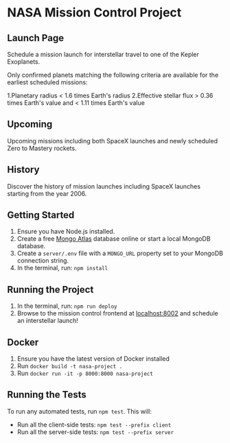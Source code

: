 # NASA Mission Control Project

## Launch Page
Schedule a mission launch for interstellar travel to one of the Kepler Exoplanets.

Only confirmed planets matching the following criteria are available for the earliest scheduled missions:

1.Planetary radius < 1.6 times Earth's radius
2.Effective stellar flux > 0.36 times Earth's value and < 1.11 times Earth's value

## Upcoming
Upcoming missions including both SpaceX launches and newly scheduled Zero to Mastery rockets.

## History
Discover the history of mission launches including SpaceX launches starting from the year 2006.

## Getting Started

1. Ensure you have Node.js installed.
2. Create a free [Mongo Atlas](https://www.mongodb.com/atlas/database) database online or start a local MongoDB database.
3. Create a `server/.env` file with a `MONGO_URL` property set to your MongoDB connection string.
4. In the terminal, run: `npm install`

## Running the Project

1. In the terminal, run: `npm run deploy`
2. Browse to the mission control frontend at [localhost:8002](http://localhost:8002) and schedule an interstellar launch!

## Docker

1. Ensure you have the latest version of Docker installed
2. Run `docker build -t nasa-project .`
3. Run `docker run -it -p 8000:8000 nasa-project`

## Running the Tests

To run any automated tests, run `npm test`. This will:

- Run all the client-side tests: `npm test --prefix client`
- Run all the server-side tests: `npm test --prefix server`
